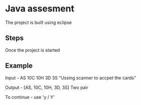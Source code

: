 # Java assesment


The project is built using eclipse



## Steps


Once the project is started 


## Example


Input - AS 10C 10H 3D 3S  "Ussing scanner to accpet the cards"


Output - [AS, 10C, 10H, 3D, 3S] Two pair


To continue - use 'y / Y'